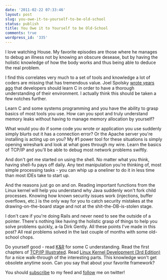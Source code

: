 ```yaml
---
date: '2011-02-22 07:33:46'
layout: post
slug: you-owe-it-to-yourself-to-be-old-school
status: publish
title: You Owe it to Yourself to be Old-School
comments: true
wordpress_id: '335'
---
```


I love watching House. My favorite episodes are those where he manages to debug an illness not by knowing an obscure desease, but by having the holistic knowledge of how the body works and thus being able to deduce the real problem.

I find this correlates very much to a set of tools and knowledge a lot of coders are missing that has tremendous value. Joel Spolsky [wrote years ago](http://www.joelonsoftware.com/articles/CollegeAdvice.html) that developers should learn C in order to have a thorough understanding of their environment. I actually think this should be taken a few notches further.

Learn C and some systems programming and you have the ability to grasp basics of most tools you use. How can you spot and truly understand memory leaks without having to manage memory allocation by yourself?

What would you do if some code you wrote or application you use suddenly simply blurts out it has a connection error? Or the Apache server you're installing is acting up on you? My #1 power tool for these situations is simply opening wireshark and look at what goes through my wire. Learn the basics of TCP/IP and you'll be able to debug most network problems swiftly.

And don't get me started on using the shell. No matter what you think, having shell-fu pays off daily. Any text manipulation you're thinking of, most simple processing tasks - you can whip up a oneliner to do it in less time than most IDEs take to start up.

And the reasons just go on and on. Reading important functions from the Linux kernel will help you understand why Java suddenly won't fork child processes. Knowing how known security issues work (injections, buffer overflows, etc.) is the only way for you to catch security mistakes at the drawing-on-the-board stage and not at the shit-the-DB-is-stolen stage.

I don't care if you're doing Rails and never need to see the outside of a pointer. There's nothing like having the holistic grasp of things to help you solve problems quickly, a-la Dirk Gently. All these points I've made in this post? All real problems solved in the last couple of months with some old-school chops.

Do yourself good - read [K&R](http://www.amazon.com/gp/product/0131103628?ie=UTF8&tag=thcodu02-20&linkCode=as2&camp=1789&creative=9325&creativeASIN=0131103628)<img src="http://www.assoc-amazon.com/e/ir?t=thcodu02-20&l=as2&o=1&a=0131103628" style="width: 0; height: 0; display: none; border: none !important;"> for some C understanding. Read the first chapters of [TCP/IP Illustrated](http://www.amazon.com/gp/product/0201633469?ie=UTF8&tag=thcodu02-20&linkCode=as2&camp=1789&creative=9325&creativeASIN=0201633469)<img src="http://www.assoc-amazon.com/e/ir?t=thcodu02-20&l=as2&o=1&a=0201633469" style="width: 0; height: 0; display: none; border: none !important;">. Read [Linux Kernel Development (3rd Edition)](http://www.amazon.com/gp/product/0672329468?ie=UTF8&tag=thcodu02-20&linkCode=as2&camp=1789&creative=9325&creativeASIN=0672329468)<img src="http://www.assoc-amazon.com/e/ir?t=thcodu02-20&l=as2&o=1&a=0672329468" style="width: 0; height: 0; display: none; border: none !important;"> for a nice walk-through of the interesting parts. This knowledge won't get obsolete anytime soon. Can you say that about your favorite framework?

You should [subscribe](http://feeds.feedburner.com/TheCodeDump) to my feed and [follow](http://twitter.com/avivby) me on twitter!
